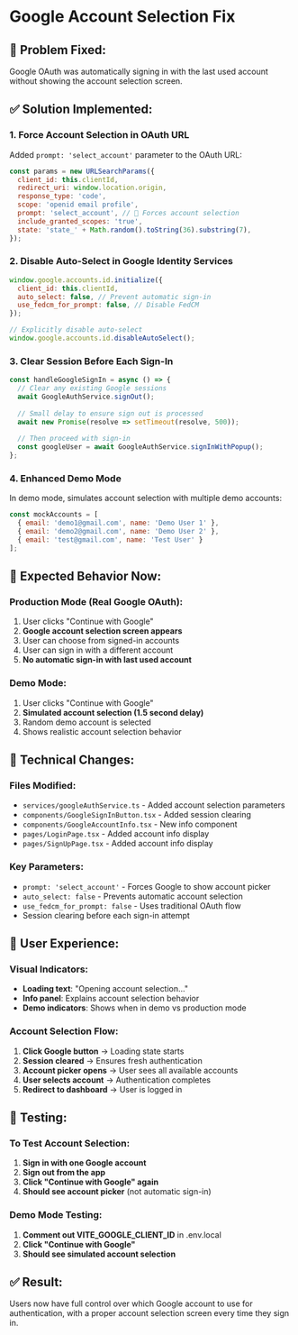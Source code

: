 # Google Account Selection Fix

## 🚨 **Problem Fixed:**
Google OAuth was automatically signing in with the last used account without showing the account selection screen.

## ✅ **Solution Implemented:**

### **1. Force Account Selection in OAuth URL**
Added `prompt: 'select_account'` parameter to the OAuth URL:
```javascript
const params = new URLSearchParams({
  client_id: this.clientId,
  redirect_uri: window.location.origin,
  response_type: 'code',
  scope: 'openid email profile',
  prompt: 'select_account', // 🔑 Forces account selection
  include_granted_scopes: 'true',
  state: 'state_' + Math.random().toString(36).substring(7),
});
```

### **2. Disable Auto-Select in Google Identity Services**
```javascript
window.google.accounts.id.initialize({
  client_id: this.clientId,
  auto_select: false, // Prevent automatic sign-in
  use_fedcm_for_prompt: false, // Disable FedCM
});

// Explicitly disable auto-select
window.google.accounts.id.disableAutoSelect();
```

### **3. Clear Session Before Each Sign-In**
```javascript
const handleGoogleSignIn = async () => {
  // Clear any existing Google sessions
  await GoogleAuthService.signOut();
  
  // Small delay to ensure sign out is processed
  await new Promise(resolve => setTimeout(resolve, 500));
  
  // Then proceed with sign-in
  const googleUser = await GoogleAuthService.signInWithPopup();
};
```

### **4. Enhanced Demo Mode**
In demo mode, simulates account selection with multiple demo accounts:
```javascript
const mockAccounts = [
  { email: 'demo1@gmail.com', name: 'Demo User 1' },
  { email: 'demo2@gmail.com', name: 'Demo User 2' },
  { email: 'test@gmail.com', name: 'Test User' }
];
```

## 🎯 **Expected Behavior Now:**

### **Production Mode (Real Google OAuth):**
1. User clicks "Continue with Google"
2. **Google account selection screen appears**
3. User can choose from signed-in accounts
4. User can sign in with a different account
5. **No automatic sign-in with last used account**

### **Demo Mode:**
1. User clicks "Continue with Google"
2. **Simulated account selection (1.5 second delay)**
3. Random demo account is selected
4. Shows realistic account selection behavior

## 🔧 **Technical Changes:**

### **Files Modified:**
- `services/googleAuthService.ts` - Added account selection parameters
- `components/GoogleSignInButton.tsx` - Added session clearing
- `components/GoogleAccountInfo.tsx` - New info component
- `pages/LoginPage.tsx` - Added account info display
- `pages/SignUpPage.tsx` - Added account info display

### **Key Parameters:**
- `prompt: 'select_account'` - Forces Google to show account picker
- `auto_select: false` - Prevents automatic account selection
- `use_fedcm_for_prompt: false` - Uses traditional OAuth flow
- Session clearing before each sign-in attempt

## 🎨 **User Experience:**

### **Visual Indicators:**
- **Loading text**: "Opening account selection..."
- **Info panel**: Explains account selection behavior
- **Demo indicators**: Shows when in demo vs production mode

### **Account Selection Flow:**
1. **Click Google button** → Loading state starts
2. **Session cleared** → Ensures fresh authentication
3. **Account picker opens** → User sees all available accounts
4. **User selects account** → Authentication completes
5. **Redirect to dashboard** → User is logged in

## 🧪 **Testing:**

### **To Test Account Selection:**
1. **Sign in with one Google account**
2. **Sign out from the app**
3. **Click "Continue with Google" again**
4. **Should see account picker** (not automatic sign-in)

### **Demo Mode Testing:**
1. **Comment out VITE_GOOGLE_CLIENT_ID** in .env.local
2. **Click "Continue with Google"**
3. **Should see simulated account selection**

## ✅ **Result:**
Users now have full control over which Google account to use for authentication, with a proper account selection screen every time they sign in.